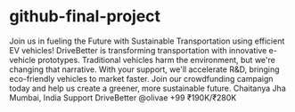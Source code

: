 # github-final-project
Join us in fueling the Future with Sustainable Transportation using efficient EV vehicles!
DriveBetter is transforming transportation with innovative e-vehicle prototypes. Traditional vehicles harm the environment, but we're changing that narrative. With your support, we'll accelerate R&D, bringing eco-friendly vehicles to market faster. Join our crowdfunding campaign today and help us create a greener, more sustainable future.
Chaitanya Jha
Mumbai, India
Support DriveBetter
@olivae
+99
₹190K/₹280K
